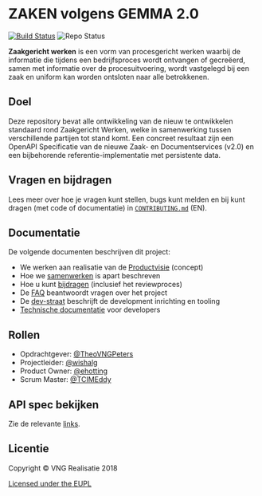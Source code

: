 ZAKEN volgens GEMMA 2.0
=====
[![Build Status](https://jenkins.nlx.io/job/gemma-zaken-build-and-test/badge/icon?style=plastic)](https://jenkins.nlx.io/) ![Repo Status](https://img.shields.io/badge/status-concept-lightgrey.svg?style=plastic)

**Zaakgericht werken** is een vorm van procesgericht werken waarbij de informatie die tijdens een bedrijfsproces wordt ontvangen of gecreëerd, samen met informatie over de procesuitvoering, wordt vastgelegd bij een zaak en uniform kan worden ontsloten naar alle betrokkenen.

## Doel
Deze repository bevat alle ontwikkeling van de nieuw te ontwikkelen standaard rond Zaakgericht Werken, welke in samenwerking tussen verschillende partijen tot stand komt. Een concreet resultaat zijn een OpenAPI Specificatie van de nieuwe Zaak- en Documentservices (v2.0) en een bijbehorende referentie-implementatie met persistente data.

## Vragen en bijdragen
Lees meer over hoe je vragen kunt stellen, bugs kunt melden en bij kunt dragen (met code of documentatie) in [`CONTRIBUTING.md`](CONTRIBUTING.md) (EN).

## Documentatie
De volgende documenten beschrijven dit project:

- We werken aan realisatie van de [Productvisie](./docs/content/introduction/productvisie.md) (concept)
- Hoe we [samenwerken](./docs/content/introduction/samenwerking.md) is apart beschreven
- Hoe u kunt [bijdragen](./docs/content/introduction/bijdragen.md) (inclusief het reviewproces)
- De [FAQ](./docs/content/introduction/faq.md) beantwoordt vragen over het project
- De [dev-straat](./docs/content/dev-straat.md) beschrijft de development
  inrichting en tooling
- [Technische documentatie](./docs/content/developers/index.md) voor developers

## Rollen

- Opdrachtgever: [@TheoVNGPeters](https://github.com/TheoVNGPeters)
- Projectleider: [@wishalg](https://github.com/wishalg)
- Product Owner: [@ehotting](https://github.com/ehotting)
- Scrum Master:  [@TCIMEddy](https://github.com/TCIMEddy)

## API spec bekijken

Zie de relevante [links](./docs/content/spec.md).

## Licentie
Copyright © VNG Realisatie 2018

[Licensed under the EUPL](LICENCE.md)
